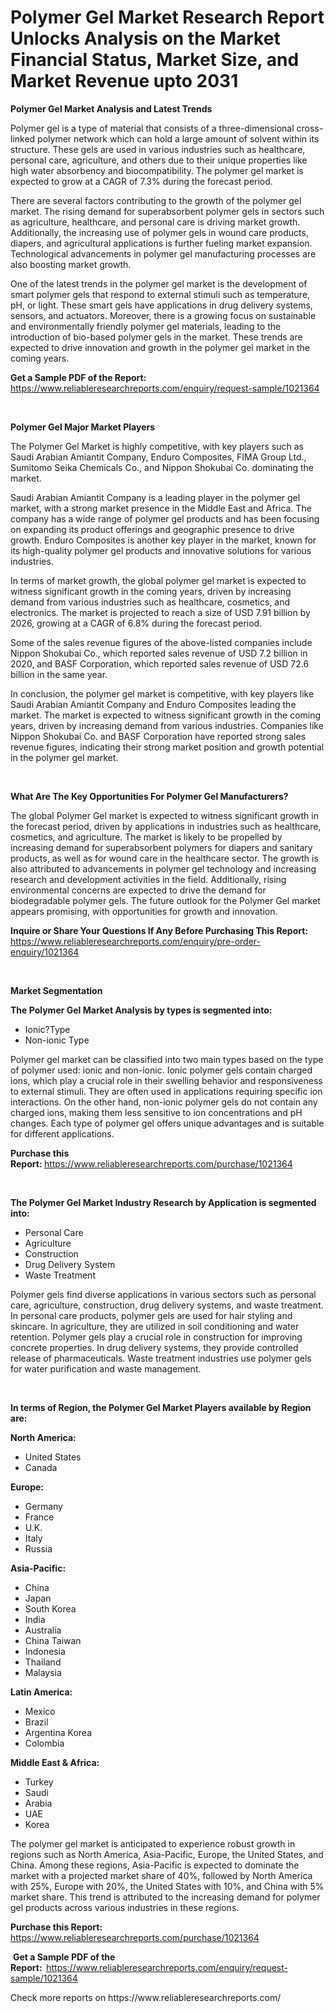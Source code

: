 <p><h1>Polymer Gel Market Research Report Unlocks Analysis on the Market Financial Status, Market Size, and Market Revenue upto 2031</h1></p><p><strong>Polymer Gel Market Analysis and Latest Trends</strong></p>
<p><p>Polymer gel is a type of material that consists of a three-dimensional cross-linked polymer network which can hold a large amount of solvent within its structure. These gels are used in various industries such as healthcare, personal care, agriculture, and others due to their unique properties like high water absorbency and biocompatibility. The polymer gel market is expected to grow at a CAGR of 7.3% during the forecast period.</p><p>There are several factors contributing to the growth of the polymer gel market. The rising demand for superabsorbent polymer gels in sectors such as agriculture, healthcare, and personal care is driving market growth. Additionally, the increasing use of polymer gels in wound care products, diapers, and agricultural applications is further fueling market expansion. Technological advancements in polymer gel manufacturing processes are also boosting market growth.</p><p>One of the latest trends in the polymer gel market is the development of smart polymer gels that respond to external stimuli such as temperature, pH, or light. These smart gels have applications in drug delivery systems, sensors, and actuators. Moreover, there is a growing focus on sustainable and environmentally friendly polymer gel materials, leading to the introduction of bio-based polymer gels in the market. These trends are expected to drive innovation and growth in the polymer gel market in the coming years.</p></p>
<p><strong>Get a Sample PDF of the Report:&nbsp;</strong> <a href="https://www.reliableresearchreports.com/enquiry/request-sample/1021364">https://www.reliableresearchreports.com/enquiry/request-sample/1021364</a></p>
<p>&nbsp;</p>
<p><strong>Polymer Gel Major Market Players</strong></p>
<p><p>The Polymer Gel Market is highly competitive, with key players such as Saudi Arabian Amiantit Company, Enduro Composites, FIMA Group Ltd., Sumitomo Seika Chemicals Co., and Nippon Shokubai Co. dominating the market. </p><p>Saudi Arabian Amiantit Company is a leading player in the polymer gel market, with a strong market presence in the Middle East and Africa. The company has a wide range of polymer gel products and has been focusing on expanding its product offerings and geographic presence to drive growth. Enduro Composites is another key player in the market, known for its high-quality polymer gel products and innovative solutions for various industries. </p><p>In terms of market growth, the global polymer gel market is expected to witness significant growth in the coming years, driven by increasing demand from various industries such as healthcare, cosmetics, and electronics. The market is projected to reach a size of USD 7.91 billion by 2026, growing at a CAGR of 6.8% during the forecast period.</p><p>Some of the sales revenue figures of the above-listed companies include Nippon Shokubai Co., which reported sales revenue of USD 7.2 billion in 2020, and BASF Corporation, which reported sales revenue of USD 72.6 billion in the same year. </p><p>In conclusion, the polymer gel market is competitive, with key players like Saudi Arabian Amiantit Company and Enduro Composites leading the market. The market is expected to witness significant growth in the coming years, driven by increasing demand from various industries. Companies like Nippon Shokubai Co. and BASF Corporation have reported strong sales revenue figures, indicating their strong market position and growth potential in the polymer gel market.</p></p>
<p>&nbsp;</p>
<p><strong>What Are The Key Opportunities For Polymer Gel Manufacturers?</strong></p>
<p><p>The global Polymer Gel market is expected to witness significant growth in the forecast period, driven by applications in industries such as healthcare, cosmetics, and agriculture. The market is likely to be propelled by increasing demand for superabsorbent polymers for diapers and sanitary products, as well as for wound care in the healthcare sector. The growth is also attributed to advancements in polymer gel technology and increasing research and development activities in the field. Additionally, rising environmental concerns are expected to drive the demand for biodegradable polymer gels. The future outlook for the Polymer Gel market appears promising, with opportunities for growth and innovation.</p></p>
<p><strong>Inquire or Share Your Questions If Any Before Purchasing This Report:</strong> <a href="https://www.reliableresearchreports.com/enquiry/pre-order-enquiry/1021364">https://www.reliableresearchreports.com/enquiry/pre-order-enquiry/1021364</a></p>
<p>&nbsp;</p>
<p><strong>Market Segmentation</strong></p>
<p><strong>The Polymer Gel Market Analysis by types is segmented into:</strong></p>
<p><ul><li>Ionic?Type</li><li>Non-ionic Type</li></ul></p>
<p><p>Polymer gel market can be classified into two main types based on the type of polymer used: ionic and non-ionic. Ionic polymer gels contain charged ions, which play a crucial role in their swelling behavior and responsiveness to external stimuli. They are often used in applications requiring specific ion interactions. On the other hand, non-ionic polymer gels do not contain any charged ions, making them less sensitive to ion concentrations and pH changes. Each type of polymer gel offers unique advantages and is suitable for different applications.</p></p>
<p><strong>Purchase this Report:&nbsp;</strong><a href="https://www.reliableresearchreports.com/purchase/1021364">https://www.reliableresearchreports.com/purchase/1021364</a></p>
<p>&nbsp;</p>
<p><strong>The Polymer Gel Market Industry Research by Application is segmented into:</strong></p>
<p><ul><li>Personal Care</li><li>Agriculture</li><li>Construction</li><li>Drug Delivery System</li><li>Waste Treatment</li></ul></p>
<p><p>Polymer gels find diverse applications in various sectors such as personal care, agriculture, construction, drug delivery systems, and waste treatment. In personal care products, polymer gels are used for hair styling and skincare. In agriculture, they are utilized in soil conditioning and water retention. Polymer gels play a crucial role in construction for improving concrete properties. In drug delivery systems, they provide controlled release of pharmaceuticals. Waste treatment industries use polymer gels for water purification and waste management.</p></p>
<p>&nbsp;</p>
<p><strong>In terms of Region, the Polymer Gel Market Players available by Region are:</strong></p>
<p>
    <p> <strong> North America: </strong>
        <ul>
            <li>United States</li>
            <li>Canada</li>
        </ul>
        </p> 
    <p> <strong> Europe: </strong>
        <ul>
            <li>Germany</li>
            <li>France</li>
            <li>U.K.</li>
            <li>Italy</li>
            <li>Russia</li>
        </ul>
        </p> 
    <p> <strong> Asia-Pacific: </strong>
        <ul>
            <li>China</li>
            <li>Japan</li>
            <li>South Korea</li>
            <li>India</li>
            <li>Australia</li>
            <li>China Taiwan</li>
            <li>Indonesia</li>
            <li>Thailand</li>
            <li>Malaysia</li>
        </ul>
        </p> 
    <p> <strong> Latin America: </strong>
        <ul>
            <li>Mexico</li>
            <li>Brazil</li>
            <li>Argentina Korea</li>
            <li>Colombia</li>
        </ul>
        </p> 
    <p> <strong> Middle East & Africa: </strong>
        <ul>
            <li>Turkey</li>
            <li>Saudi</li>
            <li>Arabia</li>
            <li>UAE</li>
            <li>Korea</li>
        </ul>
    </p>
    </p>
<p><p>The polymer gel market is anticipated to experience robust growth in regions such as North America, Asia-Pacific, Europe, the United States, and China. Among these regions, Asia-Pacific is expected to dominate the market with a projected market share of 40%, followed by North America with 25%, Europe with 20%, the United States with 10%, and China with 5% market share. This trend is attributed to the increasing demand for polymer gel products across various industries in these regions.</p></p>
<p><strong>Purchase this Report: </strong><a href="https://www.reliableresearchreports.com/purchase/1021364">https://www.reliableresearchreports.com/purchase/1021364</a></p>
<p>&nbsp;<strong>Get a Sample PDF of the Report:&nbsp;&nbsp;</strong><a href="https://www.reliableresearchreports.com/enquiry/request-sample/1021364">https://www.reliableresearchreports.com/enquiry/request-sample/1021364</a></p>
<p><strong></strong></p>
<p>Check more reports on https://www.reliableresearchreports.com/</p>